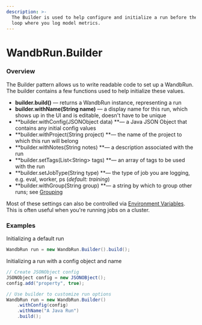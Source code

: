 ```yaml
---
description: >-
  The Builder is used to help configure and initialize a run before the training
  loop where you log model metrics.
---
```


# WandbRun.Builder

### Overview

The Builder pattern allows us to write readable code to set up a WandbRun. The builder contains a few functions used to help initialize these values.

* **builder.build()** — returns a WandbRun instance, representing a run 
* **builder.withName(String name)** — a display name for this run, which shows up in the UI and is editable, doesn't have to be unique
* **builder.withConfig(JSONObject data) **— a Java JSON Object that contains any initial config values
* **builder.withProject(String project) **— the name of the project to which this run will belong
* **builder.withNotes(String notes) **— a description associated with the run
* **builder.setTags(List\<String> tags) **— an array of tags to be used with the run
* **builder.setJobType(String type) **— the type of job you are logging, e.g. eval, worker, ps (_default: training_)
* **builder.withGroup(String group) **— a string by which to group other runs; see [Grouping](../../guides/track/advanced/grouping.md)

Most of these settings can also be controlled via [Environment Variables](../../guides/track/advanced/environment-variables.md). This is often useful when you're running jobs on a cluster.

### Examples

Initializing a default run

```java
WandbRun run = new WandbRun.Builder().build();
```

Initializing a run with a config object and name

```java
// Create JSONObject config
JSONObject config = new JSONOBject();
config.add("property", true);

// Use builder to customize run options
WandbRun run = new WandbRun.Builder()
    .withConfig(config)
    .withName("A Java Run")
    .build();
```

 

